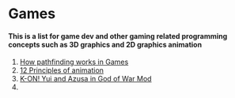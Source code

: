 # Games

#### This is a list for game dev and other gaming related programming concepts such as 3D graphics and 2D graphics animation

1. [How pathfinding works in Games](https://www.youtube.com/watch?v=VvEikwvyN8k)
2. [12 Principles of animation](https://youtu.be/uDqjIdI4bF4)
3. [K-ON! Yui and Azusa in God of War Mod](https://youtu.be/nh1ax-jnjZI)
4. 
